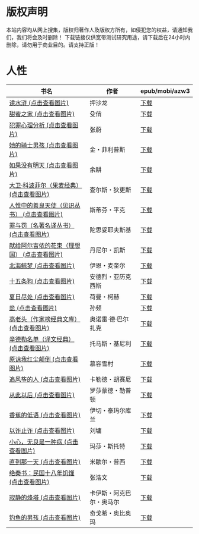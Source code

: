 # 版权声明

本站内容均从网上搜集，版权归著作人及版权方所有，如侵犯您的权益，请通知我们，我们将会及时删除！ 下载链接仅供宽带测试研究用途，请下载后在24小时内删除，请勿用于商业目的。请支持正版！

# 人性

| 书名 | 作者 | epub/mobi/azw3 |
| --- | --- | --- |
| [读水浒 (点击查看图片)](https://www.dushupai.com/attachment/2024/06/12/9163c302ecc70c2d.jpg) | 押沙龙 | [下载](https://url89.ctfile.com/f/31084289-1375497586-5c95ce?p=8866) |
| [甜蜜之家 (点击查看图片)](https://www.dushupai.com/attachment/2024/06/11/fe694599168dd370.jpg) | 殳俏 | [下载](https://url89.ctfile.com/f/31084289-1375511095-b66fd2?p=8866) |
| [犯罪心理分析 (点击查看图片)](https://www.dushupai.com/attachment/2024/06/10/df9dcd8c2333e045.jpg) | 张蔚 | [下载](https://url89.ctfile.com/f/31084289-1357000360-f9051c?p=8866) |
| [她的骑士男孩 (点击查看图片)](https://www.dushupai.com/attachment/2024/06/09/c39770088ee47b19.jpg) | 金・菲利普斯 | [下载](https://url89.ctfile.com/f/31084289-1356989767-a100a8?p=8866) |
| [如果没有明天 (点击查看图片)](https://www.dushupai.com/attachment/2024/06/09/37dbfdbd328943be.jpg) | 余耕 | [下载](https://url89.ctfile.com/f/31084289-1356983716-ce8642?p=8866) |
| [大卫·科波菲尔（果麦经典） (点击查看图片)](https://www.dushupai.com/attachment/2024/06/08/aec124e349dd433a.jpg) | 查尔斯・狄更斯 | [下载](https://url89.ctfile.com/f/31084289-1357045576-7c5279?p=8866) |
| [人性中的善良天使（见识丛书） (点击查看图片)](https://www.dushupai.com/attachment/2024/06/07/23c6072de1dd5f40.jpg) | 斯蒂芬・平克 | [下载](https://url89.ctfile.com/f/31084289-1357043068-c833f2?p=8866) |
| [罪与罚（名著名译丛书） (点击查看图片)](https://www.dushupai.com/attachment/2024/06/07/31051ce71f018edd.jpg) | 陀思妥耶夫斯基 | [下载](https://url89.ctfile.com/f/31084289-1357035751-0f19fb?p=8866) |
| [献给阿尔吉侬的花束（理想国） (点击查看图片)](https://www.dushupai.com/attachment/2024/06/07/807fa1c283ccfee3.jpg) | 丹尼尔・凯斯 | [下载](https://url89.ctfile.com/f/31084289-1357034725-d79b53?p=8866) |
| [北海鲸梦 (点击查看图片)](https://www.dushupai.com/attachment/2024/06/06/eaeaf0622322785a.jpg) | 伊恩・麦奎尔 | [下载](https://url89.ctfile.com/f/31084289-1357033870-13a526?p=8866) |
| [十五条狗 (点击查看图片)](https://www.dushupai.com/attachment/2024/06/06/20fc65eb19c574d2.jpg) | 安德烈・亚历克西斯 | [下载](https://url89.ctfile.com/f/31084289-1357032739-cd5508?p=8866) |
| [夏日尽处 (点击查看图片)](https://www.dushupai.com/attachment/2024/06/06/1a86268f2e1c5179.jpg) | 荷曼・柯赫 | [下载](https://url89.ctfile.com/f/31084289-1357030960-3f8658?p=8866) |
| [盐 (点击查看图片)](https://www.dushupai.com/attachment/2024/06/05/6569918dafa00936.jpg) | 孙频 | [下载](https://url89.ctfile.com/f/31084289-1357028746-af85fd?p=8866) |
| [高老头（作家榜经典文库） (点击查看图片)](https://www.dushupai.com/attachment/2024/06/05/4ba1787f7c6c5c6d.jpg) | 奥诺雷·德·巴尔扎克 | [下载](https://url89.ctfile.com/f/31084289-1357027474-27cba5?p=8866) |
| [辛德勒名单（译文经典） (点击查看图片)](https://www.dushupai.com/attachment/2024/06/05/1d45748c6d7ef399.jpg) | 托马斯・基尼利 | [下载](https://url89.ctfile.com/f/31084289-1357027282-8e342c?p=8866) |
| [原谅我红尘颠倒 (点击查看图片)](https://www.dushupai.com/attachment/2024/06/03/dac576cfe1245e02.jpg) | 慕容雪村 | [下载](https://url89.ctfile.com/f/31084289-1357019941-47b45f?p=8866) |
| [追风筝的人 (点击查看图片)](https://www.dushupai.com/attachment/2024/06/03/7d1bf500a43fc22c.jpg) | 卡勒德・胡赛尼 | [下载](https://url89.ctfile.com/f/31084289-1357016443-983457?p=8866) |
| [从此以后 (点击查看图片)](https://www.dushupai.com/attachment/2024/06/02/4638f991faf83ef0.jpg) | 罗莎蒙德・勒普顿 | [下载](https://url89.ctfile.com/f/31084289-1357012462-214ab8?p=8866) |
| [香蕉的低语 (点击查看图片)](https://www.dushupai.com/attachment/2024/06/02/97820c720f213793.jpg) | 伊切・泰玛尔库兰 | [下载](https://url89.ctfile.com/f/31084289-1357011982-494983?p=8866) |
| [以诈止诈 (点击查看图片)](https://www.dushupai.com/attachment/2024/06/02/0c9003bc4d654764.jpg) | 刘墉 | [下载](https://url89.ctfile.com/f/31084289-1357011319-2fc00d?p=8866) |
| [小心，无良是一种病 (点击查看图片)](https://www.dushupai.com/attachment/2024/06/02/bc90cf7c681f4f61.jpg) | 玛莎・斯托特 | [下载](https://url89.ctfile.com/f/31084289-1357010494-d80680?p=8866) |
| [直到那一天 (点击查看图片)](https://www.dushupai.com/attachment/2024/06/02/c62a2b1d4bb8e158.jpg) | 米歇尔・普西 | [下载](https://url89.ctfile.com/f/31084289-1357009825-99cc00?p=8866) |
| [绝秦书：民国十八年饥馑 (点击查看图片)](https://www.dushupai.com/attachment/2024/06/02/20f2f7093344d2e2.jpg) | 张浩文 | [下载](https://url89.ctfile.com/f/31084289-1357009609-b22205?p=8866) |
| [寂静的烽塔 (点击查看图片)](https://www.dushupai.com/attachment/2024/06/02/1ece4eefd19d2783.jpg) | 卡伊斯・阿克巴尔・奥马尔  | [下载](https://url89.ctfile.com/f/31084289-1357008757-f55e62?p=8866) |
| [钓鱼的男孩 (点击查看图片)](https://www.dushupai.com/attachment/2024/06/01/2cc41ce8736cf2ac.jpg) | 奇戈希・奥比奥玛 | [下载](https://url89.ctfile.com/f/31084289-1357007668-848bf7?p=8866) |
